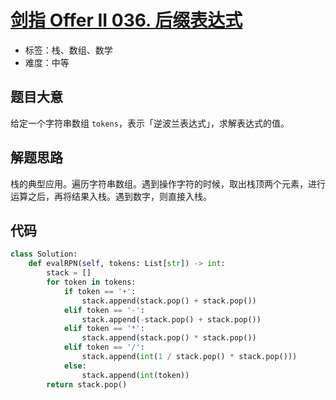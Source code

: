 # [剑指 Offer II 036. 后缀表达式](https://leetcode-cn.com/problems/8Zf90G/)

- 标签：栈、数组、数学
- 难度：中等

## 题目大意

给定一个字符串数组 `tokens`，表示「逆波兰表达式」，求解表达式的值。

## 解题思路

栈的典型应用。遍历字符串数组。遇到操作字符的时候，取出栈顶两个元素，进行运算之后，再将结果入栈。遇到数字，则直接入栈。

## 代码

```Python
class Solution:
    def evalRPN(self, tokens: List[str]) -> int:
        stack = []
        for token in tokens:
            if token == '+':
                stack.append(stack.pop() + stack.pop())
            elif token == '-':
                stack.append(-stack.pop() + stack.pop())
            elif token == '*':
                stack.append(stack.pop() * stack.pop())
            elif token == '/':
                stack.append(int(1 / stack.pop() * stack.pop()))
            else:
                stack.append(int(token))
        return stack.pop()
```

